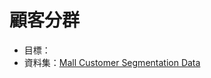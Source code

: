 # 顧客分群
* 目標：
* 資料集：[Mall Customer Segmentation Data](https://www.kaggle.com/vjchoudhary7/customer-segmentation-tutorial-in-python)
